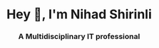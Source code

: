 <h1 align="center">Hey 👋, I'm Nihad Shirinli</h1>
<h3 align="center">A Multidisciplinary IT professional</h3>

